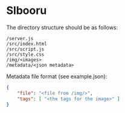 # Slbooru

The directory structure should be as follows:
```
/server.js
/src/index.html
/src/script.js
/src/style.css
/img/<images>
/metadata/<json metadata>
```

Metadata file format (see example.json):
```json
{
	"file": "<file from /img/>",
	"tags": [ "<the tags for the image>" ]
}
```
